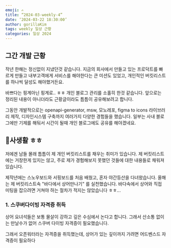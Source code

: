 ```yaml
---
emoji: ✍️
title: “2024-03-weekly-4”  
date: ‘2024-03-22 18:30:00’  
author: gorillaKim
tags: weekly 일상 근황  
categories: 일상 2024
---
```



## 그간 개발 근황
작년 한해는 정신없이 지냈던것 같습니다. 지금의 회사에서 만들고 있는 프로덕트를 빠르게 만들고 내부고객에게 서비스를 해야한다는 큰 미션도 있었고, 개인적인 버킷리스트를 하나씩 달성도 해야했거든요.

바쁘다는 핑계아닌 핑계로.. ㅎㅎ 개인 블로그 관리를 소홀히 한것 같습니다.
앞으로는 정리된 내용이 아니더라도 근황글이라도 틈틈이 공유해보려고 합니다.

그동안 개발적으로는  openapi-generator, msw, 모노레포, figma to icons 라이브러리 제작, 디자인시스템 구축까지 여러가지 다양한 경험들을 했습니다. 일부는 사내 블로그에만 기제를 해둬서 시간이 될때 개인 블로그에도 공유를 해야겠네요.


## 사생활 ㅎㅎ
저에겐 남들 몰래 틈틈이 제 개인 버킷리스트를 채우는 취미가 있습니다. 제 버킷리스트에는 거창한게 있지는 않고, 주로 제가 경험해보지 못했던 것들에 대한 내용들로 채워져 있습니다. 

제작년에는 스노우보드와 서핑보드를 처음 배웠고,  혼자 야간등산을 다녀왔습니다. 올해는 제 버킷리스트속 "바다에서 상어만나기" 를 실천했습니다. 바다속에서 상어와 직접 미팅을 잡으려면 거쳐야 하는 절차가 적지는 않았습니다 ㅎㅎ...

### 1. 스쿠버다이빙 자격증 취득
상어 요녀석들은 보통 물살이 강하고 깊은 수심에서 논다고 합니다. 그래서 산소통 없이는 만날수가 없어 스쿠버 다이빙 자격증이 필요했습니다.

그래서 오픈워터라는 자격증을 취득했는데, 상어가 있는 깊이까지 가려면 어드벤스드 자격증이 필요하다


<!--stackedit_data:
eyJoaXN0b3J5IjpbNjY5MDM1NzcsOTU5MzMwNzkzLDEwOTQyND
UxODVdfQ==
-->